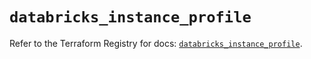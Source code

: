 # `databricks_instance_profile`

Refer to the Terraform Registry for docs: [`databricks_instance_profile`](https://registry.terraform.io/providers/databricks/databricks/1.94.0/docs/resources/instance_profile).
